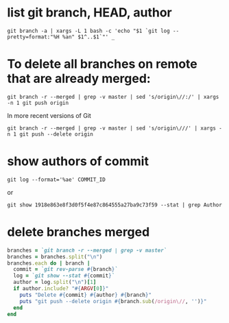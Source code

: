 # list git branch, HEAD, author

```
git branch -a | xargs -L 1 bash -c 'echo "$1 `git log --pretty=format:"%H %an" $1^..$1`"' _
```

# To delete all branches on remote that are already merged:

```
git branch -r --merged | grep -v master | sed 's/origin\//:/' | xargs -n 1 git push origin
```

In more recent versions of Git

```
git branch -r --merged | grep -v master | sed 's/origin\///' | xargs -n 1 git push --delete origin
```

# show authors of commit

```
git log --format='%ae' COMMIT_ID
```

or 

```
git show 1918e863e8f3d0f5f4e87c864555a27ba9c73f59 --stat | grep Author
```

# delete branches merged
```ruby
branches = `git branch -r --merged | grep -v master`
branches = branches.split("\n")
branches.each do | branch |
  commit = `git rev-parse #{branch}`
  log = `git show --stat #{commit}`
  author = log.split("\n")[1]
  if author.include? "#{ARGV[0]}"
    puts "Delete #{commit} #{author} #{branch}"
    puts "git push --delete origin #{branch.sub(/origin\//, '')}"
  end
end
```
